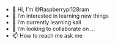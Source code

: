 - 👋 Hi, I’m @Raspberrypi128ram
- 👀 I’m interested in learning new things
- 🌱 I’m currently learning kali 
- 💞️ I’m looking to collaborate on ...
- 📫 How to reach me ask me

<!---
Raspberrypi128ram/Raspberrypi128ram is a ✨ special ✨ repository because its `README.md` (this file) appears on your GitHub profile.
You can click the Preview link to take a look at your changes.
--->
